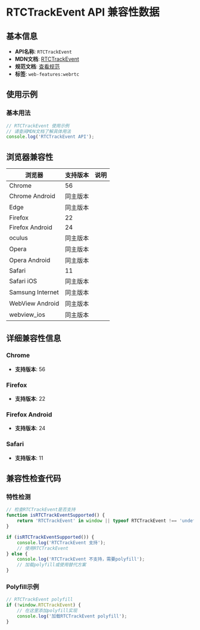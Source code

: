 # RTCTrackEvent API 兼容性数据

## 基本信息

- **API名称**: `RTCTrackEvent`
- **MDN文档**: [RTCTrackEvent](https://developer.mozilla.org/docs/Web/API/RTCTrackEvent)
- **规范文档**: [查看规范](https://w3c.github.io/webrtc-pc/#dom-rtctrackevent)
- **标签**: `web-features:webrtc`

## 使用示例

### 基本用法

```javascript
// RTCTrackEvent 使用示例
// 请查阅MDN文档了解具体用法
console.log('RTCTrackEvent API');
```

## 浏览器兼容性

| 浏览器 | 支持版本 | 说明 |
|--------|----------|------|
| Chrome | 56 |  |
| Chrome Android | 同主版本 |  |
| Edge | 同主版本 |  |
| Firefox | 22 |  |
| Firefox Android | 24 |  |
| oculus | 同主版本 |  |
| Opera | 同主版本 |  |
| Opera Android | 同主版本 |  |
| Safari | 11 |  |
| Safari iOS | 同主版本 |  |
| Samsung Internet | 同主版本 |  |
| WebView Android | 同主版本 |  |
| webview_ios | 同主版本 |  |

## 详细兼容性信息

### Chrome

- **支持版本**: 56

### Firefox

- **支持版本**: 22

### Firefox Android

- **支持版本**: 24

### Safari

- **支持版本**: 11

## 兼容性检查代码

### 特性检测

```javascript
// 检查RTCTrackEvent是否支持
function isRTCTrackEventSupported() {
    return 'RTCTrackEvent' in window || typeof RTCTrackEvent !== 'undefined';
}

if (isRTCTrackEventSupported()) {
    console.log('RTCTrackEvent 支持');
    // 使用RTCTrackEvent
} else {
    console.log('RTCTrackEvent 不支持，需要polyfill');
    // 加载polyfill或使用替代方案
}
```

### Polyfill示例

```javascript
// RTCTrackEvent polyfill
if (!window.RTCTrackEvent) {
    // 在这里添加polyfill实现
    console.log('加载RTCTrackEvent polyfill');
}
```

